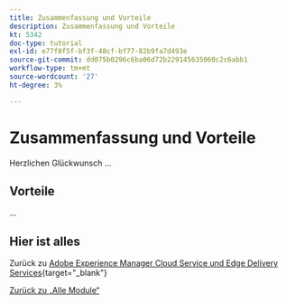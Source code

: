 ```yaml
---
title: Zusammenfassung und Vorteile
description: Zusammenfassung und Vorteile
kt: 5342
doc-type: tutorial
exl-id: e77f8f5f-bf3f-48cf-bf77-82b9fa7d493e
source-git-commit: dd075b0296c6ba06d72b229145635060c2c6abb1
workflow-type: tm+mt
source-wordcount: '27'
ht-degree: 3%

---
```


# Zusammenfassung und Vorteile

Herzlichen Glückwunsch …

## Vorteile

...

## Hier ist alles

Zurück zu [Adobe Experience Manager Cloud Service und Edge Delivery Services](./aemcs.md){target="_blank"}

[Zurück zu „Alle Module“](../../../overview.md)
